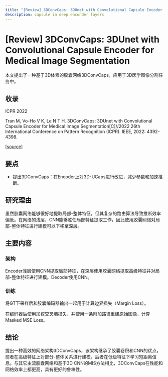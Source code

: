 ```yaml
---
title: "[Review] 3DConvCaps: 3DUnet with Convolutional Capsule Encoder for Medical Image Segmentation"
description: capsule in deep enconder layers
---
```


# [Review] 3DConvCaps: 3DUnet with Convolutional Capsule Encoder for Medical Image Segmentation

本文提出了一种基于3D体素的胶囊网络3DConvCaps，应用于3D医学图像分割任务中。

## 收录

ICPR 2022

Tran M, Vo-Ho V K, Le N T H. 3DConvCaps: 3DUnet with Convolutional Capsule Encoder for Medical Image Segmentation[C]//2022 26th International Conference on Pattern Recognition (ICPR). IEEE, 2022: 4392-4398.

[[source]](https://arxiv.org/abs/2205.09299)

## 要点

- 提出3DConvCaps：在Encoder上对3D-UCaps进行改进，减少参数和加速推断。

## 研究理由

虽然胶囊网络能够很好地提取局部-整体特征，但其复杂的路由算法导致推断效率偏低。在网络的浅层，CNN能够胜任局部特征提取工作，因此使用胶囊网络对局部-整体特征进行建模可以下移至深层。

## 主要内容

### 架构

Encoder浅层使用CNN提取局部特征，在深层使用胶囊网络提取高级特征并对局部-整体特征进行建模。Decoder使用CNN。

### 训练

将GT下采样后和胶囊编码器输出一起用于计算边界损失（Margin Loss）。

在编码器后使用加权交叉熵损失，并使用一条附加路径重建原始图像，计算Masked MSE Loss。

## 结论

提出一种高效的网络架构3DConvCaps，该架构继承了胶囊卷积和CNN的优点，前者在高级特征上对部分-整体关系进行建模，后者在低级特征下学习短距离信息。与其它主流胶囊网络和基于3D CNN的MIS方法相比，3DConvCaps在性能和网络效率上都更高，具有更好的鲁棒性。
